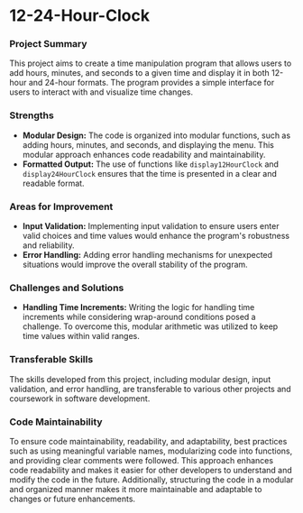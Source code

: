# 12-24-Hour-Clock
### Project Summary
This project aims to create a time manipulation program that allows users to add hours, minutes, and seconds to a given time and display it in both 12-hour and 24-hour formats. The program provides a simple interface for users to interact with and visualize time changes.

### Strengths
- **Modular Design:** The code is organized into modular functions, such as adding hours, minutes, and seconds, and displaying the menu. This modular approach enhances code readability and maintainability.
- **Formatted Output:** The use of functions like `display12HourClock` and `display24HourClock` ensures that the time is presented in a clear and readable format.

### Areas for Improvement
- **Input Validation:** Implementing input validation to ensure users enter valid choices and time values would enhance the program's robustness and reliability.
- **Error Handling:** Adding error handling mechanisms for unexpected situations would improve the overall stability of the program.

### Challenges and Solutions
- **Handling Time Increments:** Writing the logic for handling time increments while considering wrap-around conditions posed a challenge. To overcome this, modular arithmetic was utilized to keep time values within valid ranges.

### Transferable Skills
The skills developed from this project, including modular design, input validation, and error handling, are transferable to various other projects and coursework in software development.

### Code Maintainability
To ensure code maintainability, readability, and adaptability, best practices such as using meaningful variable names, modularizing code into functions, and providing clear comments were followed. This approach enhances code readability and makes it easier for other developers to understand and modify the code in the future. Additionally, structuring the code in a modular and organized manner makes it more maintainable and adaptable to changes or future enhancements.
